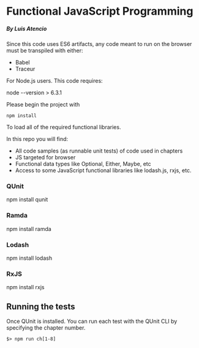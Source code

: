 # Functional JavaScript Programming
##### By Luis Atencio

Since this code uses ES6 artifacts, any code meant to run on the browser must be transpiled with either:

* Babel
* Traceur

For Node.js users. This code requires:

node --version > 6.3.1

Please begin the project with

~~~
npm install
~~~

To load all of the required functional libraries.

In this repo you will find:

* All code samples (as runnable unit tests) of code used in chapters
* JS targeted for browser
* Functional data types like Optional, Either, Maybe, etc
* Access to some JavaScript functional libraries like lodash.js, rxjs, etc.

### QUnit
npm install qunit

### Ramda
npm install ramda

### Lodash
npm install lodash

### RxJS
npm install rxjs


## Running the tests
Once QUnit is installed. You can run each test with the QUnit CLI by specifying the chapter number.
~~~
$> npm run ch[1-8]
~~~
